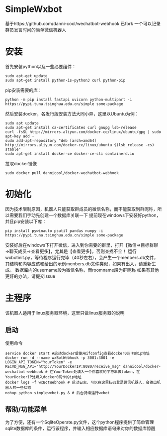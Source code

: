 # SimpleWxbot
基于https://github.com/danni-cool/wechatbot-webhook
已fork
一个可以记录群员发言时间的简单微信机器人
# 安装
首先安装python以及一些必要组件：
```shell
sudo apt-get update
sudo apt-get install python-is-python3 curl python-pip
```
pip安装需要的库：
```shell
python -m pip install fastapi uvicorn python-multipart -i https://pypi.tuna.tsinghua.edu.cn/simple some-package
```
然后安装docker，各发行版安装方法大同小异，这里以Ubuntu为例：
```shell
sudo apt update
sudo apt-get install ca-certificates curl gnupg lsb-release
curl -fsSL http://mirrors.aliyun.com/docker-ce/linux/ubuntu/gpg | sudo apt-key add -
sudo add-apt-repository "deb [arch=amd64] http://mirrors.aliyun.com/docker-ce/linux/ubuntu $(lsb_release -cs) stable"
sudo apt-get install docker-ce docker-ce-cli containerd.io
```
拉取docker镜像
```shell
sudo docker pull dannicool/docker-wechatbot-webhook
```
# 初始化
因为技术限制原因，机器人只能获取群成员的微信名称，而不能获取到群昵称，所以需要我们手动先创建一个数据库关联一下
提前现在windows下安装好python，并且pip安装以下库：
```shell
pip install ‎pywinauto psutil pandas numpy -i https://pypi.tuna.tsinghua.edu.cn/simple some-package
```
安装好后在windows下打开微信，进入到你需要的群里，打开【微信=>目标群聊=>聊天成员=>查看更多】，尤其是【查看更多】，否则查找不全！
运行wxbotinit.py，等待程序运行完毕（40秒左右），会产生一个menbers.db文件，其结构和内容应该和给出的示例menbers.db文件类似，如果有出入，请重新生成。
数据库内的username段为微信名称，而roomname段为群昵称
如果有其他更好的办法，请提交issue
# 主程序
该机器人适用于linux服务器环境，这里只做linux服务器的说明
## 启动
使用命令
```shell
service docker start #启动docker后使用ifconfig查看docker0网卡的ip地址
docker run -d --name wxBotWebhook -p 3001:3001 -e LOGIN_API_TOKEN="YourToken" -e RECVD_MSG_API="http://YourDockerIP:8080/receive_msg" dannicool/docker-wechatbot-webhook # 在YourToken处填入一个你喜欢的字符串做token，在YourDockerIP处填入docker0网卡的ip地址
docker logs -f wxBotWebhook # 启动日志，可以在这里扫码登录微信机器人，会输出机器人的一些状态
nohup python simplewxbot.py & # 后台持续运行wxbot
```
## 帮助/功能菜单

为了方便，还有一个SqliteOperate.py文件，这个python程序提供了简单管理sqlite数据库的条件，运行该程序，并输入相应数据库语句来对你的数据库惊醒
